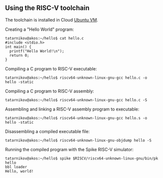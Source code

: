 Using the RISC-V toolchain
---

The toolchain is installed in Cloud [Ubuntu VM](../../software/cloud_ssh.md).

Creating a "Hello World" program:

    tatarnikov@akos:~/hello$ cat hello.c
    #include <stdio.h>
    int main() {
      printf("Hello World!\n");
      return 0;
    }

Compiling a C program to RISC-V executable:

    tatarnikov@akos:~/hello$ riscv64-unknown-linux-gnu-gcc hello.c -o hello -static

Compiling a C program to RISC-V assembly:

    tatarnikov@akos:~/hello$ riscv64-unknown-linux-gnu-gcc hello.c -S

Assembling and linking a RISC-V assembly program to executable:

    tatarnikov@akos:~/hello$ riscv64-unknown-linux-gnu-gcc hello.s -o hello -static

Disassembling a compiled executable file:

    tatarnikov@akos:~/hello$ riscv64-unknown-linux-gnu-objdump hello -S

Running the compiled program with the Spike RISC-V simulator:

    tatarnikov@akos:~/hello$ spike $RISCV/riscv64-unknown-linux-gnu/bin/pk hello
    bbl loader
    Hello, world!
